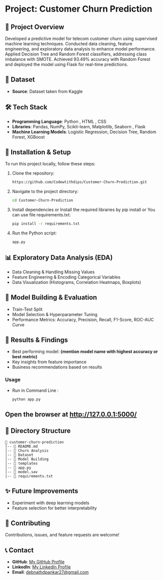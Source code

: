 # Project: Customer Churn Prediction

## 📌 Project Overview
Developed a predictive model for telecom customer churn using supervised machine learning techniques. Conducted data cleaning, feature engineering, and exploratory data analysis to enhance model performance. Applied Decision Tree and Random Forest classifiers, addressing class imbalance with SMOTE. Achieved 93.49% accuracy with Random Forest and deployed the model using Flask for real-time predictions.

## 📂 Dataset
- **Source**: Dataset taken from Kaggle 


## 🛠️ Tech Stack
- **Programming Language**: Python , HTML , CSS
- **Libraries**: Pandas, NumPy, Scikit-learn, Matplotlib, Seaborn , Flask
- **Machine Learning Models**: Logistic Regression, Decision Tree, Random Forest, XGBoost

## 🚀 Installation & Setup
To run this project locally, follow these steps:

1. Clone the repository:
   ```bash
   https://github.com/Codewtithdips/Customer-Churn-Prediction.git
   ```
2. Navigate to the project directory:
   ```bash
   cd Customer-Churn-Prediction
   ```
3. Install dependencies or Install the required libraries by pip install or You can use file requirements.txt:
   ```bash
   pip install -r requirements.txt
   ```
4. Run the Python script:
   ```bash
   app.py
   ```

## 📊 Exploratory Data Analysis (EDA)
- Data Cleaning & Handling Missing Values
- Feature Engineering & Encoding Categorical Variables
- Data Visualization (Histograms, Correlation Heatmaps, Boxplots)

## 🤖 Model Building & Evaluation
- Train-Test Split
- Model Selection & Hyperparameter Tuning
- Performance Metrics: Accuracy, Precision, Recall, F1-Score, ROC-AUC Curve

## 📌 Results & Findings
- Best performing model: **(mention model name with highest accuracy or best metric)**
- Key insights from feature importance
- Business recommendations based on results


### Usage 

- Run in Command Line :
  ```bash
  python app.py
  ```

## Open the browser at http://127.0.0.1:5000/
  

## 📁 Directory Structure
```
📂 customer-churn-prediction
│-- 📄 README.md
│-- 📂 Churn Analysis
│-- 📂 Dataset
│-- 📂 Model Building
│-- 📂 templates
│-- 📄 app.py
│-- 📄 model.sav
|-- 📄 requirements.txt
```

## ✨ Future Improvements
- Experiment with deep learning models
- Feature selection for better interpretability




## 🤝 Contributing
Contributions, issues, and feature requests are welcome!

## 📞 Contact
- **GitHub**: [My GitHub Profile](https://github.com/Codewtithdips)
- **LinkedIn**: [My LinkedIn Profile](https://www.linkedin.com/in/dipankardebnath-/)
- **Email**: debnathdpankar27@gmail.com
